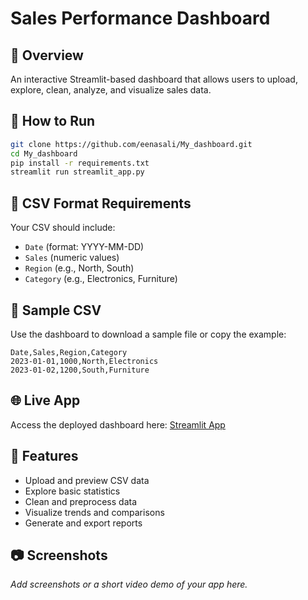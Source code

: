 # Sales Performance Dashboard

## 📌 Overview
An interactive Streamlit-based dashboard that allows users to upload, explore, clean, analyze, and visualize sales data.

## 🔧 How to Run

```bash
git clone https://github.com/eenasali/My_dashboard.git
cd My_dashboard
pip install -r requirements.txt
streamlit run streamlit_app.py

```

## 📁 CSV Format Requirements

Your CSV should include:
- `Date` (format: YYYY-MM-DD)
- `Sales` (numeric values)
- `Region` (e.g., North, South)
- `Category` (e.g., Electronics, Furniture)

## 🧪 Sample CSV

Use the dashboard to download a sample file or copy the example:
```csv
Date,Sales,Region,Category
2023-01-01,1000,North,Electronics
2023-01-02,1200,South,Furniture
```

## 🌐 Live App
Access the deployed dashboard here: [Streamlit App](https://mydashboard-tpwda74kdsfhmvpayme8hk.streamlit.app)

## 🧩 Features
- Upload and preview CSV data
- Explore basic statistics
- Clean and preprocess data
- Visualize trends and comparisons
- Generate and export reports

## 📷 Screenshots
_Add screenshots or a short video demo of your app here._
